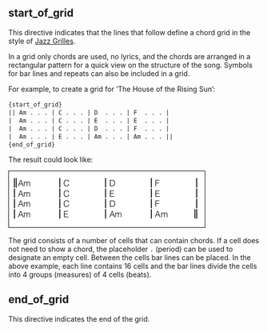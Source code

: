## start_of_grid

This directive indicates that the lines that follow define a chord grid in the style of [Jazz Grilles](https://fr.wikipedia.org/wiki/Grille_harmonique).

In a grid only chords are used, no lyrics, and the chords are arranged in a rectangular pattern for a quick view on the 
structure of the song. Symbols for bar lines and repeats can also be included in a grid.

For example, to create a grid for ‘The House of the Rising Sun’:

    {start_of_grid}
    || Am . . . | C . . . | D  . . . | F  . . . |
    |  Am . . . | C . . . | E  . . . | E  . . . |
    |  Am . . . | C . . . | D  . . . | F  . . . |
    |  Am . . . | E . . . | Am . . . | Am . . . ||
    {end_of_grid}

The result could look like:

![](images/ex_grid1.png)

The grid consists of a number of cells that can contain chords. If a cell does not need to show a chord, the placeholder `.` (period) can be used to designate an empty cell.
Between the cells bar lines can be placed. In the above example, each line contains 16 cells and the bar lines divide the cells into 4 groups (measures) of 4 cells (beats).


## end_of_grid

This directive indicates the end of the grid.

